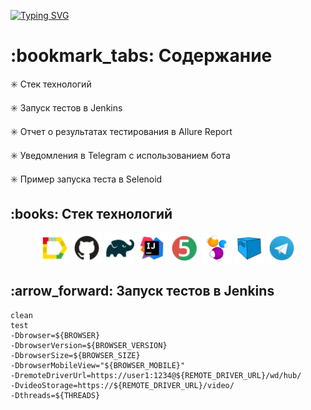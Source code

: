 [![Typing SVG](https://readme-typing-svg.herokuapp.com?color=%231AA432&size=32&duration=2000&center=true&vCenter=true&multiline=true&width=550&height=86&lines=%D0%9F%D1%80%D0%BE%D0%B5%D0%BA%D1%82+%D0%BF%D0%BE+%D0%B0%D0%B2%D1%82%D0%BE%D0%BC%D0%B0%D1%82%D0%B8%D0%B7%D0%B0%D1%86%D0%B8%D0%B8;%D1%82%D0%B5%D1%81%D1%82%D0%B8%D1%80%D0%BE%D0%B2%D0%B0%D0%BD%D0%B8%D1%8F+%D1%81%D0%B0%D0%B9%D1%82%D0%B0+citilink.ru)](https://git.io/typing-svg)


<h1>:bookmark_tabs: Содержание</h1>

:eight_spoked_asterisk:	 Стек технологий

:eight_spoked_asterisk:	 Запуск тестов в Jenkins

:eight_spoked_asterisk:	 Отчет о результатах тестирования в Allure Report

:eight_spoked_asterisk:	 Уведомления в Telegram с использованием бота

:eight_spoked_asterisk:	 Пример запуска теста в Selenoid


<h2>:books:	 Стек технологий</h2>

<p align="center">
<img src="images/logo/Allure_Report.svg" height="48" width="48"> 
<img src="images/logo/GitHub.svg" height="48" width="48">
<img src="images/logo/Gradle.svg" height="48" width="48">
<img src="images/logo/Intelij_IDEA.svg" height="48" width="48">
<img src="images/logo/JUnit5.svg" height="48" width="48">
<img src="images/logo/Selenide.svg" height="48" width="48">
<img src="images/logo/Selenoid.svg" height="48" width="48">
<img src="images/logo/Telegram.svg" height="48" width="48">
</p>

<h2>:arrow_forward:	 Запуск тестов в Jenkins</h2>

```
clean
test
-Dbrowser=${BROWSER}
-DbrowserVersion=${BROWSER_VERSION}
-DbrowserSize=${BROWSER_SIZE}
-DbrowserMobileView="${BROWSER_MOBILE}"
-DremoteDriverUrl=https://user1:1234@${REMOTE_DRIVER_URL}/wd/hub/
-DvideoStorage=https://${REMOTE_DRIVER_URL}/video/
-Dthreads=${THREADS}
```
